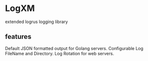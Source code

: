 # LogXM
extended logrus logging library

## features
Default JSON formatted output for Golang servers.
Configurable Log FileName and Directory.
Log Rotation for web servers.

